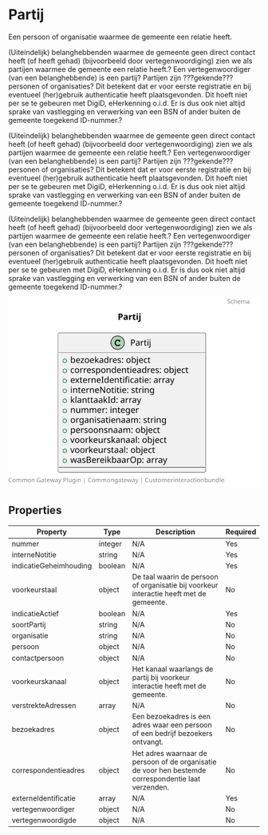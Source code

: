 # Partij

Een persoon of organisatie waarmee de gemeente een relatie heeft.

(Uiteindelijk) belanghebbenden waarmee de gemeente geen direct contact heeft (of heeft gehad) (bijvoorbeeld door vertegenwoordiging) zien we als partijen waarmee de gemeente een relatie heeft.? Een vertegenwoordiger (van een belanghebbende) is een partij? Partijen zijn ???gekende??? personen of organisaties? Dit betekent dat er voor eerste registratie en bij eventueel (her)gebruik authenticatie heeft plaatsgevonden. Dit hoeft niet per se te gebeuren met DigiD, eHerkenning o.i.d. Er is dus ook niet altijd sprake van vastlegging en verwerking van een BSN of ander buiten de gemeente toegekend ID-nummer.?

(Uiteindelijk) belanghebbenden waarmee de gemeente geen direct contact heeft (of heeft gehad) (bijvoorbeeld door vertegenwoordiging) zien we als partijen waarmee de gemeente een relatie heeft.? Een vertegenwoordiger (van een belanghebbende) is een partij? Partijen zijn ???gekende??? personen of organisaties? Dit betekent dat er voor eerste registratie en bij eventueel (her)gebruik authenticatie heeft plaatsgevonden. Dit hoeft niet per se te gebeuren met DigiD, eHerkenning o.i.d. Er is dus ook niet altijd sprake van vastlegging en verwerking van een BSN of ander buiten de gemeente toegekend ID-nummer.?

(Uiteindelijk) belanghebbenden waarmee de gemeente geen direct contact heeft (of heeft gehad) (bijvoorbeeld door vertegenwoordiging) zien we als partijen waarmee de gemeente een relatie heeft.? Een vertegenwoordiger (van een belanghebbende) is een partij? Partijen zijn ???gekende??? personen of organisaties? Dit betekent dat er voor eerste registratie en bij eventueel (her)gebruik authenticatie heeft plaatsgevonden. Dit hoeft niet per se te gebeuren met DigiD, eHerkenning o.i.d. Er is dus ook niet altijd sprake van vastlegging en verwerking van een BSN of ander buiten de gemeente toegekend ID-nummer.?

![Class Diagram](https://github.com/CommonGateway/CustomerInteractionBundle/blob/redesign/docs/schema/klant.partij.svg)

## Properties

| Property | Type | Description | Required |
|----------|------|-------------|----------|
| nummer | integer | N/A | Yes |
| interneNotitie | string | N/A | Yes |
| indicatieGeheimhouding | boolean | N/A | Yes |
| voorkeurstaal | object | De taal waarin de persoon of organisatie bij voorkeur interactie heeft met de gemeente. | No |
| indicatieActief | boolean | N/A | Yes |
| soortPartij | string | N/A | No |
| organisatie | string | N/A | No |
| persoon | object | N/A | No |
| contactpersoon | object | N/A | No |
| voorkeurskanaal | object | Het kanaal waarlangs de partij bij voorkeur interactie heeft met de gemeente. | No |
| verstrekteAdressen | array | N/A | No |
| bezoekadres | object | Een bezoekadres is een adres waar een persoon of een bedrijf bezoekers ontvangt. | No |
| correspondentieadres | object | Het adres waarnaar de persoon of de organisatie de voor hen bestemde correspondentie laat verzenden. | No |
| externeIdentificatie | array | N/A | Yes |
| vertegenwoordiger | object | N/A | No |
| vertegenwoordigde | object | N/A | No |
